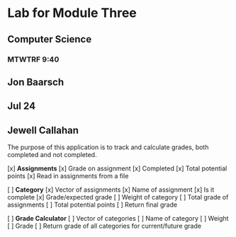 # Lab for Module Three

## Computer Science 
### MTWTRF 9:40
## Jon Baarsch
## Jul 24

## Jewell Callahan

The purpose of this application is to track and calculate grades, both completed and not completed.

[x] __Assignments__
    [x] Grade on assignment
    [x] Completed
    [x] Total potential points
    [x] Read in assignments from a file

[ ] __Category__
    [x] Vector of assignments
        [x] Name of assignment
        [x] Is it complete
        [x] Grade/expected grade
    [ ] Weight of category
    [ ] Total grade of assignments
    [ ] Total potential points
    [ ] Return final grade

[ ] __Grade Calculator__
    [ ] Vector of categories
        [ ] Name of category
        [ ] Weight
        [ ] Grade
    [ ] Return grade of all categories for current/future grade
